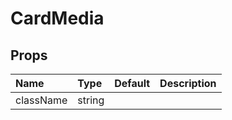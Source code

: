 CardMedia
=========



Props
-----


| Name | Type | Default | Description |
|:-----|:-----|:-----|:-----|
| className | string |  |   |
